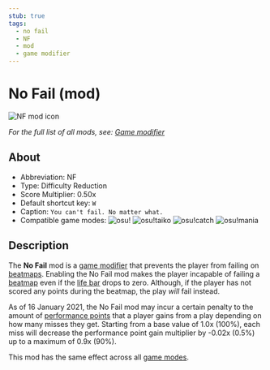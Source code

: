 ```yaml
---
stub: true
tags:
  - no fail
  - NF
  - mod
  - game modifier
---
```


# No Fail (mod)

![NF mod icon](/wiki/shared/mods/NF.png "No Fail (NF) mod icon")

*For the full list of all mods, see: [Game modifier](/wiki/Game_modifier)*

## About

- Abbreviation: NF
- Type: Difficulty Reduction
- Score Multiplier: 0.50x
- Default shortcut key: `W`
- Caption: `You can't fail. No matter what.`
- Compatible game modes: ![][osu!] ![][osu!taiko] ![][osu!catch] ![][osu!mania]

## Description

The **No Fail** mod is a [game modifier](/wiki/Game_modifier) that prevents the player from failing on [beatmaps](/wiki/Beatmap). Enabling the No Fail mod makes the player incapable of failing a [beatmap](/wiki/Beatmap) even if the [life bar](/wiki/Glossary/Health_bar) drops to zero. Although, if the player has not scored any points during the beatmap, the play *will* fail instead.

As of 16 January 2021, the No Fail mod may incur a certain penalty to the amount of [performance points](/wiki/Performance_points) that a player gains from a play depending on how many misses they get. Starting from a base value of 1.0x (100%), each miss will decrease the performance point gain multiplier by -0.02x (0.5%) up to a maximum of 0.9x (90%). <!-- pp change newspost: https://osu.ppy.sh/home/news/2021-01-14-performance-points-updates -->

This mod has the same effect across all [game modes](/wiki/Game_mode).

[osu!]: /wiki/shared/mode/osu.png "osu!"
[osu!taiko]: /wiki/shared/mode/taiko.png "osu!taiko"
[osu!catch]: /wiki/shared/mode/catch.png "osu!catch"
[osu!mania]: /wiki/shared/mode/mania.png "osu!mania"
